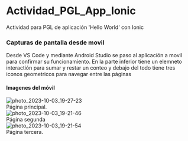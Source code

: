 # Actividad_PGL_App_Ionic
Actividad para PGL de aplicación 'Hello World' con Ionic  
### Capturas de pantalla desde movil  
Desde VS Code y mediante Android Studio se paso al aplicacíón a movil para confirmar su funcionamiento. En la parte inferior tiene un elemneto interactión para sumar y restar un conteo y debajo del todo tiene tres iconos geometricos para navegar entre las páginas  
#### Imagenes del móvil 
![photo_2023-10-03_19-27-23](https://github.com/EstudiaGit/Actividad_PGL_App_Ionic/assets/93317704/a10f01bd-322e-4d6b-882a-ecadd7297ac9)  
Página principal.  
![photo_2023-10-03_19-21-46](https://github.com/EstudiaGit/Actividad_PGL_App_Ionic/assets/93317704/04777c75-031c-45d3-b7d9-a0795cb733af)  
Página segunda  
![photo_2023-10-03_19-21-54](https://github.com/EstudiaGit/Actividad_PGL_App_Ionic/assets/93317704/98c2ac12-c5f6-4e91-88ca-4acac85056d1)  
Página tercera.

